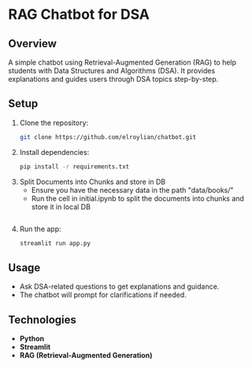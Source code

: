 # RAG Chatbot for DSA

## Overview

A simple chatbot using Retrieval-Augmented Generation (RAG) to help students with Data Structures and Algorithms (DSA). It provides explanations and guides users through DSA topics step-by-step.

## Setup

1. Clone the repository:
   ```bash
   git clone https://github.com/elroylian/chatbot.git
   ```
2. Install dependencies:
   ```bash
   pip install -r requirements.txt
   ```
3. Split Documents into Chunks and store in DB
   - Ensure you have the necessary data in the path "data/books/"
   - Run the cell in initial.ipynb to split the documents into chunks and store it in local DB
   ```
4. Run the app:
   ```bash
   streamlit run app.py
   ```

## Usage

- Ask DSA-related questions to get explanations and guidance.
- The chatbot will prompt for clarifications if needed.

## Technologies

- **Python**
- **Streamlit**
- **RAG (Retrieval-Augmented Generation)**
